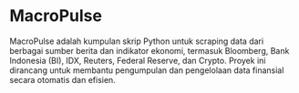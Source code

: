 # MacroPulse
MacroPulse adalah kumpulan skrip Python untuk scraping data dari berbagai sumber berita dan indikator ekonomi, termasuk Bloomberg, Bank Indonesia (BI), IDX, Reuters, Federal Reserve, dan Crypto. Proyek ini dirancang untuk membantu pengumpulan dan pengelolaan data finansial secara otomatis dan efisien.
